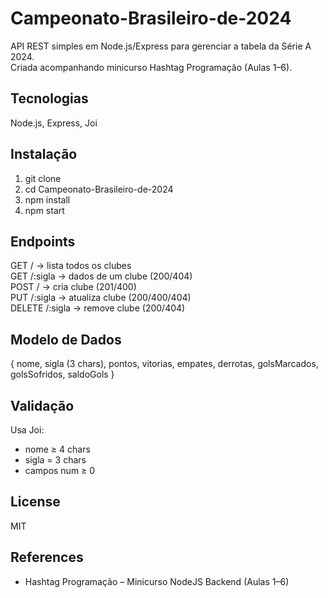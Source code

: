 # Campeonato-Brasileiro-de-2024

API REST simples em Node.js/Express para gerenciar a tabela da Série A 2024.  
Criada acompanhando minicurso Hashtag Programação (Aulas 1–6).

## Tecnologias  
Node.js, Express, Joi  

## Instalação  
1. git clone 
2. cd Campeonato-Brasileiro-de-2024  
3. npm install  
4. npm start  

## Endpoints  
GET    /          → lista todos os clubes  
GET    /:sigla    → dados de um clube (200/404)  
POST   /          → cria clube (201/400)  
PUT    /:sigla    → atualiza clube (200/400/404)  
DELETE /:sigla    → remove clube (200/404)  

## Modelo de Dados  
{ nome, sigla (3 chars), pontos, vitorias, empates, derrotas, golsMarcados, golsSofridos, saldoGols }  

## Validação  
Usa Joi:  
- nome ≥ 4 chars  
- sigla = 3 chars  
- campos num ≥ 0  

## License  
MIT  

## References  
- Hashtag Programação – Minicurso NodeJS Backend (Aulas 1–6) 
